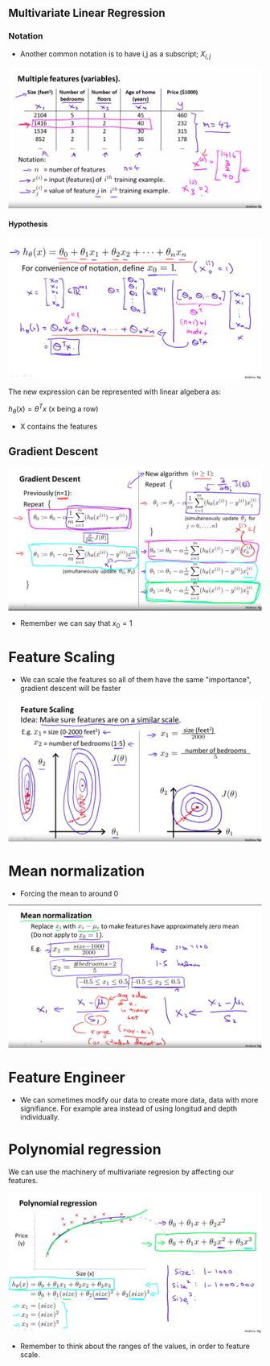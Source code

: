 ## Multivariate Linear Regression

### Notation

* Another common notation is to have i,j as a subscript; $X_{i,j}$

![ alt text ](./notation_multivar.png)

#### Hypothesis

![ alt text ](./compact-hyp.png)

The new expression can be represented with linear algebera as:

$h_{\theta}(x) = \theta^Tx$ (x being a row)


* X contains the features

## Gradient Descent

![ alt text ](./gradient_multi.png)

* Remember we can say that $x_{0} = 1$ 

# Feature Scaling

* We can scale the features so all of them have the same "importance",
gradient descent will be faster

![ alt text ](./feature_scaling.png)

# Mean normalization

* Forcing the mean to around 0

![ alt text ](./mean_normalization.png)

# Feature Engineer

* We can sometimes modify our data to create more data, data with more signifiance. For example area instead of using longitud and depth individually.

# Polynomial regression

We can use the machinery of multivariate regresion by affecting our features.

![ alt text ](./poly_reg.png)

* Remember to think about the ranges of the values, in order to feature scale.